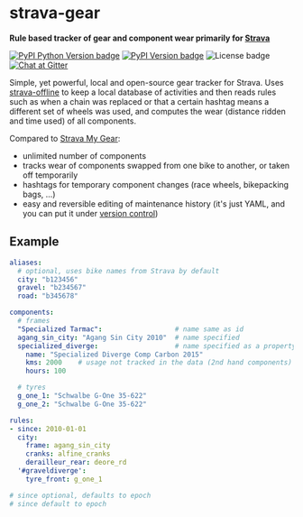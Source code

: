 # strava-gear

**Rule based tracker of gear and component wear primarily for [Strava][]**

[![PyPI Python Version badge](https://img.shields.io/pypi/pyversions/strava-gear)](https://pypi.org/project/strava-gear/)
[![PyPI Version badge](https://img.shields.io/pypi/v/strava-gear)](https://pypi.org/project/strava-gear/)
![License badge](https://img.shields.io/github/license/liskin/strava-gear)
[![Chat at Gitter](https://badges.gitter.im/liskin/strava-gear.svg)](https://gitter.im/liskin/strava-gear)

Simple, yet powerful, local and open-source gear tracker for Strava. Uses
[strava-offline][] to keep a local database of activities and then reads
rules such as when a chain was replaced or that a certain hashtag means a
different set of wheels was used, and computes the wear (distance ridden and
time used) of all components.

Compared to [Strava My Gear][]:

* unlimited number of components
* tracks wear of components swapped from one bike to another, or taken off
  temporarily
* hashtags for temporary component changes (race wheels, bikepacking bags, …)
* easy and reversible editing of maintenance history (it's just YAML, and you
  can put it under [version control][git])

<!-- * TODO: alerts -->

[strava-offline]: https://github.com/liskin/strava-offline
[Strava]: https://strava.com/
[Strava My Gear]: https://support.strava.com/hc/en-us/articles/216918727-Adding-Gear-to-your-activities-on-Strava
[git]: https://git-scm.com/

## Example

```yaml
aliases:
  # optional, uses bike names from Strava by default
  city: "b123456"
  gravel: "b234567"
  road: "b345678"

components:
  # frames
  "Specialized Tarmac":                  # name same as id
  agang_sin_city: "Agang Sin City 2010"  # name specified
  specialized_diverge:                   # name specified as a property
    name: "Specialized Diverge Comp Carbon 2015"
    kms: 2000    # usage not tracked in the data (2nd hand components)
    hours: 100

  # tyres
  g_one_1: "Schwalbe G-One 35-622"
  g_one_2: "Schwalbe G-One 35-622"

rules:
- since: 2010-01-01
  city:
    frame: agang_sin_city
    cranks: alfine_cranks
    derailleur_rear: deore_rd
  '#graveldiverge':
    tyre_front: g_one_1

# since optional, defaults to epoch
# since default to epoch
```
